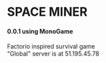 # SPACE MINER
#### 0.0.1 using MonoGame
Factorio inspired survival game \
"Global" server is at 51.195.45.78